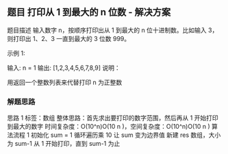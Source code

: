 ## 题目 打印从 1 到最大的 n 位数 - 解决方案
题目描述
输入数字 n，按顺序打印出从 1 到最大的 n 位十进制数。比如输入 3，则打印出 1、2、3 一直到最大的 3 位数 999。

示例 1:


输入: n = 1
输出: [1,2,3,4,5,6,7,8,9]
说明：

用返回一个整数列表来代替打印
n 为正整数


### 解题思路
  思路 1
标签：数组
整体思路：首先求出要打印的数字范围，然后再从 1 开始打印到最大的数字
时间复杂度：O(10^n)O(10 
n
 )，空间复杂度：O(10^n)O(10 
n
 )
算法流程 1
初始化 sum = 1
循环遍历乘 10 让 sum 变为边界值
新建 res 数组，大小为 sum-1
从 1 开始打印，直到 sum-1 为止
